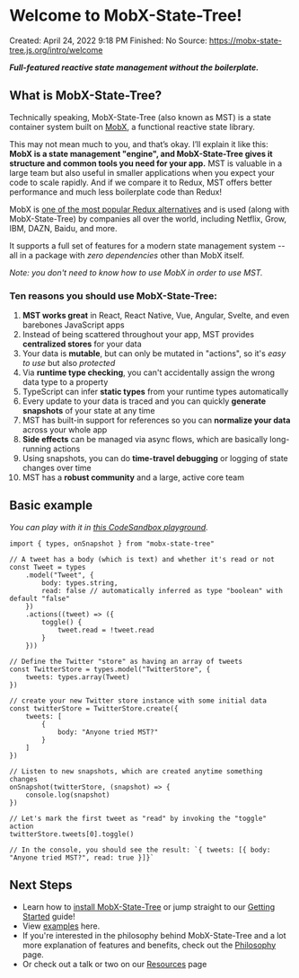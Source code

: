 # Welcome to MobX-State-Tree!

Created: April 24, 2022 9:18 PM
Finished: No
Source: https://mobx-state-tree.js.org/intro/welcome

***Full-featured reactive state management without the boilerplate.***

## What is MobX-State-Tree?

Technically speaking, MobX-State-Tree (also known as MST) is a state container system built on [MobX](https://github.com/mobxjs/mobx), a functional reactive state library.

This may not mean much to you, and that’s okay. I’ll explain it like this: **MobX is a state management "engine", and MobX-State-Tree gives it structure and common tools you need for your app.** MST is valuable in a large team but also useful in smaller applications when you expect your code to scale rapidly. And if we compare it to Redux, MST offers better performance and much less boilerplate code than Redux!

MobX is [one of the most popular Redux alternatives](https://2019.stateofjs.com/data-layer/mobx/) and is used (along with MobX-State-Tree) by companies all over the world, including Netflix, Grow, IBM, DAZN, Baidu, and more.

It supports a full set of features for a modern state management system -- all in a package with *zero dependencies* other than MobX itself.

*Note: you don't need to know how to use MobX in order to use MST.*

### Ten reasons you should use MobX-State-Tree:

1. **MST works great** in React, React Native, Vue, Angular, Svelte, and even barebones JavaScript apps
2. Instead of being scattered throughout your app, MST provides **centralized stores** for your data
3. Your data is **mutable**, but can only be mutated in "actions", so it's *easy to use* but also *protected*
4. Via **runtime type checking**, you can't accidentally assign the wrong data type to a property
5. TypeScript can infer **static types** from your runtime types automatically
6. Every update to your data is traced and you can quickly **generate snapshots** of your state at any time
7. MST has built-in support for references so you can **normalize your data** across your whole app
8. **Side effects** can be managed via async flows, which are basically long-running actions
9. Using snapshots, you can do **time-travel debugging** or logging of state changes over time
10. MST has a **robust community** and a large, active core team

## Basic example

*You can play with it in [this CodeSandbox playground](https://codesandbox.io/s/boring-pond-cmooq?file=/src/index.js).*

```
import { types, onSnapshot } from "mobx-state-tree"

// A tweet has a body (which is text) and whether it's read or not
const Tweet = types
    .model("Tweet", {
        body: types.string,
        read: false // automatically inferred as type "boolean" with default "false"
    })
    .actions((tweet) => ({
        toggle() {
            tweet.read = !tweet.read
        }
    }))

// Define the Twitter "store" as having an array of tweets
const TwitterStore = types.model("TwitterStore", {
    tweets: types.array(Tweet)
})

// create your new Twitter store instance with some initial data
const twitterStore = TwitterStore.create({
    tweets: [
        {
            body: "Anyone tried MST?"
        }
    ]
})

// Listen to new snapshots, which are created anytime something changes
onSnapshot(twitterStore, (snapshot) => {
    console.log(snapshot)
})

// Let's mark the first tweet as "read" by invoking the "toggle" action
twitterStore.tweets[0].toggle()

// In the console, you should see the result: `{ tweets: [{ body: "Anyone tried MST?", read: true }]}`

```

## Next Steps

- Learn how to [install MobX-State-Tree](https://mobx-state-tree.js.org/intro/installation) or jump straight to our [Getting Started](https://mobx-state-tree.js.org/intro/getting-started) guide!
- View [examples](https://mobx-state-tree.js.org/intro/examples) here.
- If you're interested in the philosophy behind MobX-State-Tree and a lot more explanation of features and benefits, check out the [Philosophy](https://mobx-state-tree.js.org/intro/philosophy) page.
- Or check out a talk or two on our [Resources](https://mobx-state-tree.js.org/tips/resources) page